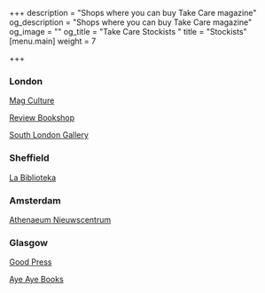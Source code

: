 +++
description = "Shops where you can buy Take Care magazine"
og_description = "Shops where you can buy Take Care magazine"
og_image = ""
og_title = "Take Care Stockists "
title = "Stockists"
[menu.main]
weight = 7

+++
### **London**

[Mag Culture](https://magculture.com/)

[Review Bookshop](http://www.reviewbookshop.co.uk/)

[South London Gallery](https://www.southlondongallery.org/)

### **Sheffield**

[La Biblioteka](https://labiblioteka.co/search?keyword=take+care)

### **Amsterdam**

[Athenaeum Nieuwscentrum](https://www.athenaeum.nl/magazines/)

### **Glasgow**

[Good Press](http://goodpress.co.uk/)

[Aye Aye Books](https://www.cca-glasgow.com/shop/ayeaye-books)